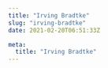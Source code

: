 ```yaml
---
title: "Irving Bradtke"
slug: "irving-bradtke"
date: 2021-02-20T06:51:33Z

meta:
  title: "Irving Bradtke"
---
```



